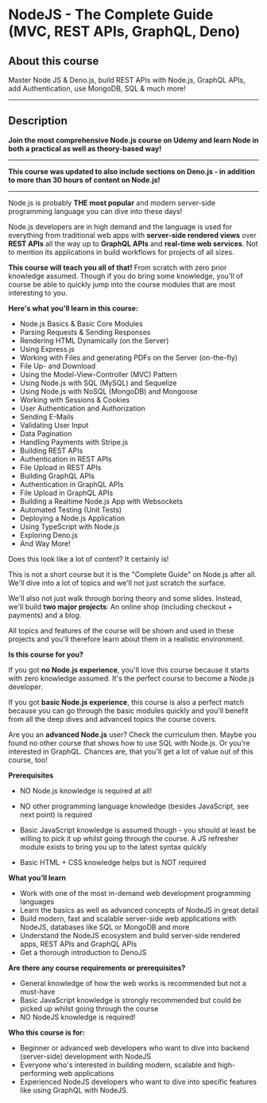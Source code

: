 # NodeJS - The Complete Guide (MVC, REST APIs, GraphQL, Deno)

## About this course

Master Node JS & Deno.js, build REST APIs with Node.js, GraphQL APIs, add Authentication, use MongoDB, SQL & much more!

---

## Description

**Join the most comprehensive Node.js course on Udemy and learn Node in both a practical as well as theory-based way!**

---

**This course was updated to also include sections on Deno.js - in addition to more than 30 hours of content on Node.js!**

---

Node.js is probably **THE most popular** and modern server-side programming language you can dive into these days!

Node.js developers are in high demand and the language is used for everything from traditional web apps with **server-side rendered views** over **REST APIs** all the way up to **GraphQL APIs** and **real-time web services**. Not to mention its applications in build workflows for projects of all sizes.

**This course will teach you all of that!** From scratch with zero prior knowledge assumed. Though if you do bring some knowledge, you'll of course be able to quickly jump into the course modules that are most interesting to you.

**Here's what you'll learn in this course:**

- Node.js Basics & Basic Core Modules
- Parsing Requests & Sending Responses
- Rendering HTML Dynamically (on the Server)
- Using Express.js
- Working with Files and generating PDFs on the Server (on-the-fly)
- File Up- and Download
- Using the Model-View-Controller (MVC) Pattern
- Using Node.js with SQL (MySQL) and Sequelize
- Using Node.js with NoSQL (MongoDB) and Mongoose
- Working with Sessions & Cookies
- User Authentication and Authorization
- Sending E-Mails
- Validating User Input
- Data Pagination
- Handling Payments with Stripe.js
- Building REST APIs
- Authentication in REST APIs
- File Upload in REST APIs
- Building GraphQL APIs
- Authentication in GraphQL APIs
- File Upload in GraphQL APIs
- Building a Realtime Node.js App with Websockets
- Automated Testing (Unit Tests)
- Deploying a Node.js Application
- Using TypeScript with Node.js
- Exploring Deno.js
- And Way More!

Does this look like a lot of content? It certainly is!

This is not a short course but it is the "Complete Guide" on Node.js after all. We'll dive into a lot of topics and we'll not just scratch the surface.

We'll also not just walk through boring theory and some slides. Instead, we'll build **two major projects**: An online shop (including checkout + payments) and a blog.

All topics and features of the course will be shown and used in these projects and you'll therefore learn about them in a realistic environment.

**Is this course for you?**

If you got **no Node.js experience**, you'll love this course because it starts with zero knowledge assumed. It's the perfect course to become a Node.js developer.

If you got **basic Node.js experience**, this course is also a perfect match because you can go through the basic modules quickly and you'll benefit from all the deep dives and advanced topics the course covers.

Are you an **advanced Node.js** user? Check the curriculum then. Maybe you found no other course that shows how to use SQL with Node.js. Or you're interested in GraphQL. Chances are, that you'll get a lot of value out of this course, too!

**Prerequisites**

- NO Node.js knowledge is required at all!

- NO other programming language knowledge (besides JavaScript, see next point) is required

- Basic JavaScript knowledge is assumed though - you should at least be willing to pick it up whilst going through the course. A JS refresher module exists to bring you up to the latest syntax quickly

- Basic HTML + CSS knowledge helps but is NOT required

**What you’ll learn**

- Work with one of the most in-demand web development programming languages
- Learn the basics as well as advanced concepts of NodeJS in great detail
- Build modern, fast and scalable server-side web applications with NodeJS, databases like SQL or MongoDB and more
- Understand the NodeJS ecosystem and build server-side rendered apps, REST APIs and GraphQL APIs
- Get a thorough introduction to DenoJS

**Are there any course requirements or prerequisites?**

- General knowledge of how the web works is recommended but not a must-have
- Basic JavaScript knowledge is strongly recommended but could be picked up whilst going through the course
- NO NodeJS knowledge is required!

**Who this course is for:**

- Beginner or advanced web developers who want to dive into backend (server-side) development with NodeJS
- Everyone who's interested in building modern, scalable and high-performing web applications
- Experienced NodeJS developers who want to dive into specific features like using GraphQL with NodeJS.
